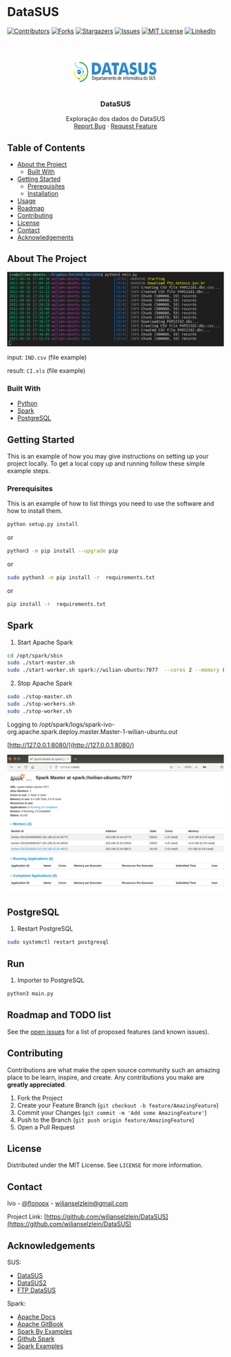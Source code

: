 # DataSUS

<!--
*** Thanks for checking out this README Template. If you have a suggestion that would
*** make this better, please fork the repo and create a pull request or simply open
*** an issue with the tag "enhancement".
*** Thanks again! Now go create something AMAZING! :D
-->


<!-- PROJECT SHIELDS -->
<!--
*** I'm using markdown "reference style" links for readability.
*** Reference links are enclosed in brackets [ ] instead of parentheses ( ).
*** See the bottom of this document for the declaration of the reference variables
*** for contributors-url, forks-url, etc. This is an optional, concise syntax you may use.
*** https://www.markdownguide.org/basic-syntax/#reference-style-links
-->
[![Contributors][contributors-shield]][contributors-url]
[![Forks][forks-shield]][forks-url]
[![Stargazers][stars-shield]][stars-url]
[![Issues][issues-shield]][issues-url]
[![MIT License][license-shield]][license-url]
[![LinkedIn][linkedin-shield]][linkedin-url]



<!-- PROJECT LOGO -->
<br />
<p align="center">
  <a href="https://github.com/wilianselzlein">
    <img src="https://raw.githubusercontent.com/wilianselzlein/DataSUS/master/imgs/datasus.png" alt="Logo" width="200" height="80">
  </a>

  <h3 align="center">DataSUS</h3>

  <p align="center">
    Exploração dos dados do DataSUS
    <br />
    <a href="https://github.com/wilianselzlein/DataSUS/issues">Report Bug</a>
    ·
    <a href="https://github.com/wilianselzlein/DataSUS/issues">Request Feature</a>
  </p>
</p>



<!-- TABLE OF CONTENTS -->
## Table of Contents

* [About the Project](#about-the-project)
  * [Built With](#built-with)
* [Getting Started](#getting-started)
  * [Prerequisites](#prerequisites)
  * [Installation](#installation)
* [Usage](#usage)
* [Roadmap](#roadmap)
* [Contributing](#contributing)
* [License](#license)
* [Contact](#contact)
* [Acknowledgements](#acknowledgements)



<!-- ABOUT THE PROJECT -->
## About The Project

[![Product Name Screen Shot][product-screenshot]](https://github.com/wilianselzlein/DataSUS)

input:  `IND.csv` (file example)

result:  `CI.xls` (file example)

### Built With

* [Python](https://python.org)
* [Spark](https://spark.apache.org/)
* [PostgreSQL](https://postgresql.org/)

<!-- GETTING STARTED -->
## Getting Started

This is an example of how you may give instructions on setting up your project locally.
To get a local copy up and running follow these simple example steps.

### Prerequisites

This is an example of how to list things you need to use the software and how to install them.

```sh
python setup.py install
```
or 
```sh
python3 -m pip install --upgrade pip
```
or 
```sh
sudo python3 -m pip install -r  requirements.txt 
```
or 
```sh
pip install -r  requirements.txt
```

<!-- USAGE EXAMPLES -->
## Spark


1. Start Apache Spark

```sh
cd /opt/spark/sbin
sudo ./start-master.sh
sudo ./start-worker.sh spark://wilian-ubuntu:7077  --cores 2 --memory 8g
```

2. Stop Apache Spark

```sh
sudo ./stop-master.sh 
sudo ./stop-workers.sh
sudo ./stop-worker.sh
```

Logging to /opt/spark/logs/spark-ivo-org.apache.spark.deploy.master.Master-1-wilian-ubuntu.out

[http://127.0.0.1:8080/](http://127.0.0.1:8080/)

[![Spark Screen Shot][spark-screenshot]](https://github.com/wilianselzlein/DataSUS)

## PostgreSQL

1. Restart PostgreSQL

```sh
sudo systemctl restart postgresql
```

## Run

1. Importer to PostgreSQL

```sh
python3 main.py
```

<!-- ROADMAP -->
## Roadmap and TODO list

See the [open issues](https://github.com/wilianselzlein/DataSUS/issues) for a list of proposed features (and known issues).


<!-- CONTRIBUTING -->
## Contributing

Contributions are what make the open source community such an amazing place to be learn, inspire, and create. Any contributions you make are **greatly appreciated**.

1. Fork the Project
2. Create your Feature Branch (`git checkout -b feature/AmazingFeature`)
3. Commit your Changes (`git commit -m 'Add some AmazingFeature'`)
4. Push to the Branch (`git push origin feature/AmazingFeature`)
5. Open a Pull Request



<!-- LICENSE -->
## License

Distributed under the MIT License. See `LICENSE` for more information.



<!-- CONTACT -->
## Contact

Ivo - [@flonopx](https://twitter.com/flonopx) - wilianselzlein@gmail.com

Project Link: [https://github.com/wilianselzlein/DataSUS](https://github.com/wilianselzlein/DataSUS)



<!-- ACKNOWLEDGEMENTS -->
## Acknowledgements
SUS:
* [DataSUS](https://datasus.saude.gov.br/)
* [DataSUS2](https://www2.datasus.gov.br/DATASUS/index.php)
* [FTP DataSUS](ftp://ftp.datasus.gov.br/dissemin/publicos/)

Spark:
* [Apache Docs](https://spark.apache.org/docs/latest/quick-start.html)
* [Apache GitBook](https://mallikarjuna_g.gitbooks.io/spark/)
* [Spark By Examples](https://sparkbyexamples.com/spark/)
* [Github Spark](https://github.com/apache/spark/)
* [Spark Examples](http://spark.apache.org/examples.html)


<!-- MARKDOWN LINKS & IMAGES -->
<!-- https://www.markdownguide.org/basic-syntax/#reference-style-links -->
[contributors-shield]: https://img.shields.io/github/contributors/othneildrew/Best-README-Template.svg?style=flat-square
[contributors-url]: https://github.com/wilianselzlein/DataSUS/graphs/contributors
[forks-shield]: https://img.shields.io/github/forks/othneildrew/Best-README-Template.svg?style=flat-square
[forks-url]: https://github.com/wilianselzlein/DataSUS/network/members
[stars-shield]: https://img.shields.io/github/stars/othneildrew/Best-README-Template.svg?style=flat-square
[stars-url]: https://github.com/wilianselzlein/DataSUS/stargazers
[issues-shield]: https://img.shields.io/github/issues/othneildrew/Best-README-Template.svg?style=flat-square
[issues-url]: https://github.com/wilianselzlein/DataSUS/issues
[license-shield]: https://img.shields.io/github/license/othneildrew/Best-README-Template.svg?style=flat-square
[license-url]: https://github.com/wilianselzlein/DataSUS/blob/master/LICENSE.txt
[linkedin-shield]: https://img.shields.io/badge/-LinkedIn-black.svg?style=flat-square&logo=linkedin&colorB=555
[linkedin-url]: https://linkedin.com/in/wilianselzlein
[product-screenshot]: https://raw.githubusercontent.com/wilianselzlein/DataSUS/master/imgs/import.jpeg
[spark-screenshot]: https://raw.githubusercontent.com/wilianselzlein/DataSUS/master/imgs/spark.png

